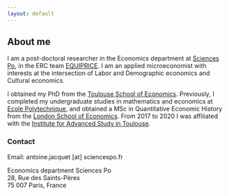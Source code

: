 ```yaml
---
layout: default
---
```


## About me

I am a post-doctoral researcher in the Economics department at [Sciences Po](https://www.tse-fr.eu), in the ERC team [EQUIPRICE](http://alfredgalichon.com/equiprice/). 
I am an applied microeconomist with interests at the intersection of Labor and Demographic economics and Cultural economics.

<!--
In my [research](.\research.html), I am broadly interested in how culture interacts with economic incentives and outcomes, with the aim to understand how policies differentially affect cultural minorities.
To study this, I use microeconomic theory and empirical methods, in particular structural econometrics.
-->

I obtained my PhD from the [Toulouse School of Economics](https://www.tse-fr.eu). Previously, I completed my undergraduate studies in mathematics and economics at [Ecole Polytechnique](https://www.polytechnique.edu), and obtained a MSc in Quantitative Economic History from the [London School of Economics](https://www.lse.ac.uk).
From 2017 to 2020 I was affiliated with the [Institute for Advanced Study in Toulouse](https://www.iast.fr).
<!--
During the winter 2022 I was visiting scholar at the Economics department at [Columbia University](https://econ.columbia.edu).

<b>I will be available for interviews at the 2022–2023 EEA and ASSA meetings.</b>  
<b>You can find my resume [here](assets/CV_AJacquet.pdf) and my job market paper [here](assets/JMP_AJacquet.pdf).</b>  
<p style="margin-bottom:1cm;"> </p>
-->


### Contact

Email: antoine.jacquet \[at\] sciencespo.fr

Economics department
Sciences Po  
28, Rue des Saints-Pères  
75 007 Paris, France
